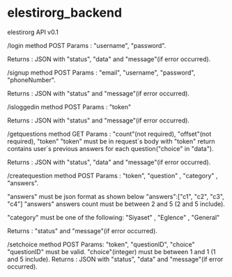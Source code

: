 # elestirorg_backend
elestirorg API v0.1

/login  method POST
Params : "username", "password".

Returns : JSON with "status", "data" and "message"(if error occurred).

/signup method POST
Params : "email", "username", "password", "phoneNumber".

Returns : JSON with "status" and "message"(if error occurred).

/isloggedin method POST
Params : "token"

Returns : JSON with "status" and "message"(if error occurred).

/getquestions method GET
Params : "count"(not required), "offset"(not required), "token"
"token" must be in request\`s body
with "token" return contains user\`s previous answers for each question("choice" in "data").

Returns : JSON with "status", "data" and "message"(if error occurred).

/createquestion method POST
Params : "token", "question" , "category" , "answers".

"answers" must be json format as shown below
"answers":["c1", "c2", "c3", "c4"]
 "answers" answers count must be between 2 and 5 (2 and 5 include).
 
 "category" must be one of the following:
 "Siyaset" , "Eglence" , "General"

Returns : "status" and "message"(if error occurred).

/setchoice method POST
Params: "token", "questionID", "choice"
"questionID" must be valid.
"choice"(integer) must be between 1 and 1 (1 and 5 include).
Returns : JSON with "status", "data" and "message"(if error occurred).